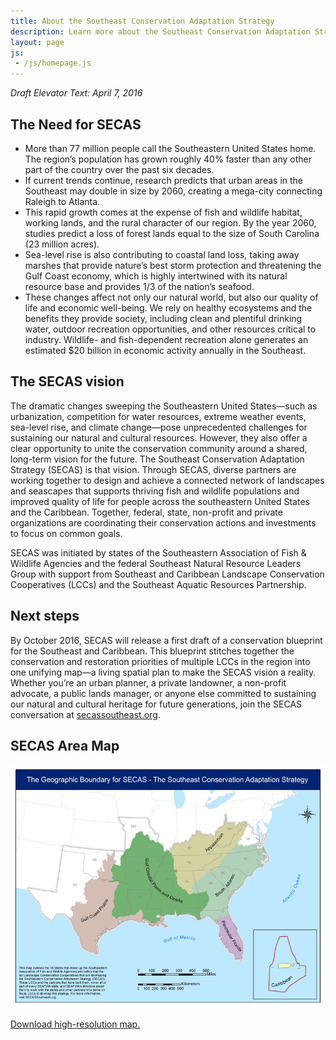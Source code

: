 ```yaml
---
title: About the Southeast Conservation Adaptation Strategy
description: Learn more about the Southeast Conservation Adaptation Strategy (SECAS).
layout: page
js:
 - /js/homepage.js
---
```

*Draft Elevator Text: April 7, 2016*

## The Need for SECAS

- More than 77 million people call the Southeastern United States home. The region’s population has grown roughly 40% faster than any other part of the country over the past six decades.
- If current trends continue, research predicts that urban areas in the Southeast may double in size by 2060, creating a mega-city connecting Raleigh to Atlanta.
- This rapid growth comes at the expense of fish and wildlife habitat, working lands, and the rural character of our region. By the year 2060, studies predict a loss of forest lands equal to the size of South Carolina (23 million acres).
- Sea-level rise is also contributing to coastal land loss, taking away marshes that provide nature’s best storm protection and threatening the Gulf Coast economy, which is highly intertwined with its natural resource base and provides 1/3 of the nation’s seafood.
- These changes affect not only our natural world, but also our quality of life and economic well-being. We rely on healthy ecosystems and the benefits they provide society, including clean and plentiful drinking water, outdoor recreation opportunities, and other resources critical to industry. Wildlife- and fish-dependent recreation alone generates an estimated $20 billion in economic activity annually in the Southeast.

## The SECAS vision

The dramatic changes sweeping the Southeastern United States—such as urbanization, competition for water resources, extreme weather events, sea-level rise, and climate change—pose unprecedented challenges for sustaining our natural and cultural resources. However, they also offer a clear opportunity to unite the conservation community around a shared, long-term vision for the future. The Southeast Conservation Adaptation Strategy (SECAS) is that vision. Through SECAS, diverse partners are working together to design and achieve a connected network of landscapes and seascapes that supports thriving fish and wildlife populations and improved quality of life for people across the southeastern United States and the Caribbean. Together, federal, state, non-profit and private organizations are coordinating their conservation actions and investments to focus on common goals.

SECAS was initiated by states of the Southeastern Association of Fish & Wildlife Agencies and the federal Southeast Natural Resource Leaders Group with support from Southeast and Caribbean Landscape Conservation Cooperatives (LCCs) and the Southeast Aquatic Resources Partnership.

## Next steps

By October 2016, SECAS will release a first draft of a conservation blueprint for the Southeast and Caribbean. This blueprint stitches together the conservation and restoration priorities of multiple LCCs in the region into one unifying map—a living spatial plan to make the SECAS vision a reality. Whether you’re an urban planner, a private landowner, a non-profit advocate, a public lands manager, or anyone else committed to sustaining our natural and cultural heritage for future generations, join the SECAS conversation at [secassoutheast.org](http://secassoutheast.org).

## SECAS Area Map

[![Southeast Conservation Adaptation Strategy Map](./images/area-map-v4.jpg)](./images/area-map-v4-lg.jpg)

[Download high-resolution map.](./images/area-map-v4-lg.jpg)
